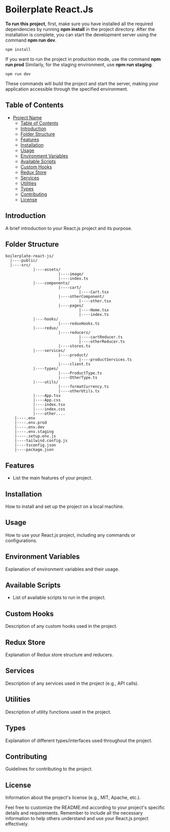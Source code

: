 # Boilerplate React.Js

**To run this project**, first, make sure you have installed all the required dependencies by running **npm install** in the project directory. After the installation is complete, you can start the development server using the command **npm run dev**.

```
npm install
```

If you want to run the project in production mode, use the command **npm run prod** Similarly, for the staging environment, use **npm run staging**.

```
npm run dev
```

These commands will build the project and start the server, making your application accessible through the specified environment.


## Table of Contents

- [Project Name](#project-name)
  - [Table of Contents](#table-of-contents)
  - [Introduction](#introduction)
  - [Folder Structure](#folder-structure)
  - [Features](#features)
  - [Installation](#installation)
  - [Usage](#usage)
  - [Environment Variables](#environment-variables)
  - [Available Scripts](#available-scripts)
  - [Custom Hooks](#custom-hooks)
  - [Redux Store](#redux-store)
  - [Services](#services)
  - [Utilities](#utilities)
  - [Types](#types)
  - [Contributing](#contributing)
  - [License](#license)

## Introduction

A brief introduction to your React.js project and its purpose.

## Folder Structure

```plaintext
boilerplate-react-js/
  |----public/
  |----src/
            |----assets/
                       |----image/
                       |----index.ts
            |----components/
                       |----cart/
                                |----Cart.tsx
                       |----otherComponent/
                                |----other.tsx
                       |----pages/
                                |----Home.tsx
                                |----index.ts
            |----hooks/
                       |----reduxHooks.ts
            |----redux/
                       |----reducers/
                                |----cartReducer.ts
                                |----otherReducer.ts
                       |----stores.ts
            |----services/
                       |----product/
                                |----productServices.ts
                       |----client.ts
            |----types/
                       |----ProductType.ts
                       |----OtherType.ts
            |----utils/
                       |----formatCurrency.ts
                       |----otherUtils.ts
            |----App.tsx
            |----App.css
            |----index.tsx
            |----index.css
            |----other....
    |----.env
    |----.env.prod
    |----.env.dev
    |----.env.staging
    |----.setup.env.js
    |----tailwind.config.js
    |----tsconfig.json
    |----package.json
```

## Features

- List the main features of your project.

## Installation

How to install and set up the project on a local machine.

## Usage

How to use your React.js project, including any commands or configurations.

## Environment Variables

Explanation of environment variables and their usage.

## Available Scripts

- List of available scripts to run in the project.

## Custom Hooks

Description of any custom hooks used in the project.

## Redux Store

Explanation of Redux store structure and reducers.

## Services

Description of any services used in the project (e.g., API calls).

## Utilities

Description of utility functions used in the project.

## Types

Explanation of different types/interfaces used throughout the project.

## Contributing

Guidelines for contributing to the project.

## License

Information about the project's license (e.g., MIT, Apache, etc.).

Feel free to customize the README.md according to your project's specific details and requirements. Remember to include all the necessary information to help others understand and use your React.js project effectively.
